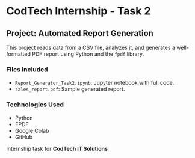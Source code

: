 # CodTech Internship - Task 2

## Project: Automated Report Generation

This project reads data from a CSV file, analyzes it, and generates a well-formatted PDF report using Python and the `fpdf` library.

### Files Included
- `Report_Generator_Task2.ipynb`: Jupyter notebook with full code.
- `sales_report.pdf`: Sample generated report.

### Technologies Used
- Python
- FPDF
- Google Colab
- GitHub

Internship task for **CodTech IT Solutions**
